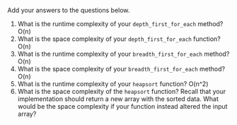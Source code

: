 Add your answers to the questions below.

1. What is the runtime complexity of your `depth_first_for_each` method?
    O(n)
2. What is the space complexity of your `depth_first_for_each` function?
    O(n)
3. What is the runtime complexity of your `breadth_first_for_each` method?
    O(n)
4. What is the space complexity of your `breadth_first_for_each` method?
    O(n)
5. What is the runtime complexity of your `heapsort` function?
    O(n^2)
6. What is the space complexity of the `heapsort` function? Recall that your implementation should return a new array with the sorted data. What would be the space complexity if your function instead altered the input array?
